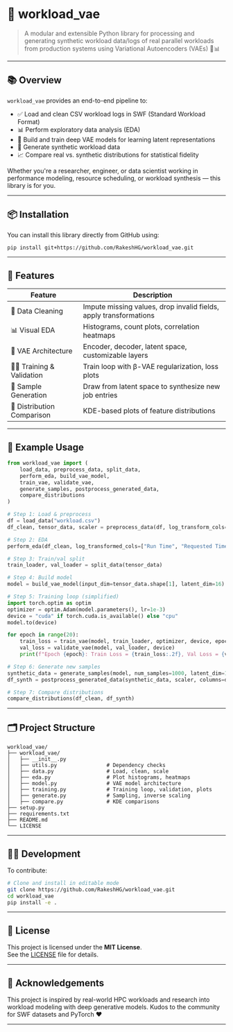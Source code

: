 # 🚀 workload_vae

> A modular and extensible Python library for processing and generating synthetic workload data/logs of real parallel workloads from production systems using Variational Autoencoders (VAEs) 🔬📊

---

## 📚 Overview

`workload_vae` provides an end-to-end pipeline to:

- ✅ Load and clean CSV workload logs in SWF (Standard Workload Format)
- 📊 Perform exploratory data analysis (EDA)
- 🧠 Build and train deep VAE models for learning latent representations
- 🧪 Generate synthetic workload data
- 📈 Compare real vs. synthetic distributions for statistical fidelity

Whether you're a researcher, engineer, or data scientist working in performance modeling, resource scheduling, or workload synthesis — this library is for you.

---

## 📦 Installation

You can install this library directly from GitHub using:

```bash
pip install git+https://github.com/RakeshHG/workload_vae.git
```

---

## 🧰 Features

| Feature                       | Description |
|------------------------------|-------------|
| 🧹 Data Cleaning              | Impute missing values, drop invalid fields, apply transformations |
| 📊 Visual EDA                | Histograms, count plots, correlation heatmaps |
| 🧠 VAE Architecture           | Encoder, decoder, latent space, customizable layers |
| 🏋️‍♀️ Training & Validation   | Train loop with β-VAE regularization, loss plots |
| 🧬 Sample Generation          | Draw from latent space to synthesize new job entries |
| 🧪 Distribution Comparison    | KDE-based plots of feature distributions |

---

## 🧪 Example Usage

```python
from workload_vae import (
    load_data, preprocess_data, split_data,
    perform_eda, build_vae_model,
    train_vae, validate_vae,
    generate_samples, postprocess_generated_data,
    compare_distributions
)

# Step 1: Load & preprocess
df = load_data("workload.csv")
df_clean, tensor_data, scaler = preprocess_data(df, log_transform_cols=["Run Time", "Requested Time"])

# Step 2: EDA
perform_eda(df_clean, log_transformed_cols=["Run Time", "Requested Time"])

# Step 3: Train/val split
train_loader, val_loader = split_data(tensor_data)

# Step 4: Build model
model = build_vae_model(input_dim=tensor_data.shape[1], latent_dim=16)

# Step 5: Training loop (simplified)
import torch.optim as optim
optimizer = optim.Adam(model.parameters(), lr=1e-3)
device = "cuda" if torch.cuda.is_available() else "cpu"
model.to(device)

for epoch in range(20):
    train_loss = train_vae(model, train_loader, optimizer, device, epoch, beta=1.0)
    val_loss = validate_vae(model, val_loader, device)
    print(f"Epoch {epoch}: Train Loss = {train_loss:.2f}, Val Loss = {val_loss:.2f}")

# Step 6: Generate new samples
synthetic_data = generate_samples(model, num_samples=1000, latent_dim=16, device=device)
df_synth = postprocess_generated_data(synthetic_data, scaler, columns=df.columns)

# Step 7: Compare distributions
compare_distributions(df_clean, df_synth)
```

---

## 🗂 Project Structure

```
workload_vae/
├── workload_vae/
│   ├── __init__.py
│   ├── utils.py                # Dependency checks
│   ├── data.py                 # Load, clean, scale
│   ├── eda.py                  # Plot histograms, heatmaps
│   ├── model.py                # VAE model architecture
│   ├── training.py             # Training loop, validation, plots
│   ├── generate.py             # Sampling, inverse scaling
│   ├── compare.py              # KDE comparisons
├── setup.py
├── requirements.txt
├── README.md
└── LICENSE
```

---

## 🧑‍💻 Development

To contribute:

```bash
# Clone and install in editable mode
git clone https://github.com/RakeshHG/workload_vae.git
cd workload_vae
pip install -e .
```

---

## 📜 License

This project is licensed under the **MIT License**.  
See the [LICENSE](LICENSE) file for details.

---

## 🌟 Acknowledgements

This project is inspired by real-world HPC workloads and research into workload modeling with deep generative models. Kudos to the community for SWF datasets and PyTorch ❤️

---

